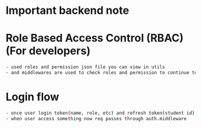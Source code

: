 
# Important backend note

# Role Based Access Control (RBAC) (For developers)
``` bash
- used roles and permission json file you can view in utils
- and middlewares are used to check roles and permission to continue to route
```

# Login flow
``` bash
- once user login token(name, role, etc) and refresh token(student id)  are set and passed as response
- when user access something now req passes through auth.middleware
```
